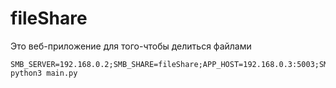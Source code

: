 # fileShare

Это веб-приложение для того-чтобы делиться файлами

```shell
SMB_SERVER=192.168.0.2;SMB_SHARE=fileShare;APP_HOST=192.168.0.3:5003;SMB_USER_GET_LOGIN=admin;SMB_USER_GET_PASS=admin
python3 main.py
```